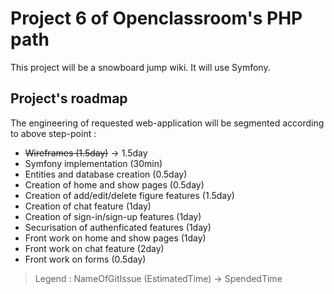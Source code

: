 # Project 6 of Openclassroom's PHP path

This project will be a snowboard jump wiki. It will use Symfony.

## Project's roadmap

The engineering of requested web-application will be segmented according to above step-point : 
 - ~~Wireframes (1.5day)~~ -> 1.5day
 - Symfony implementation (30min)
 - Entities and database creation (0.5day)
 - Creation of home and show pages (0.5day)
 - Creation of add/edit/delete figure features (1.5day)
 - Creation of chat feature (1day)
 - Creation of sign-in/sign-up features (1day)
 - Securisation of authenficated features (1day)
 - Front work on home and show pages (1day)
 - Front work on chat feature (2day)
 - Front work on forms  (0.5day)

> Legend :
> NameOfGitIssue (EstimatedTime) -> SpendedTime
